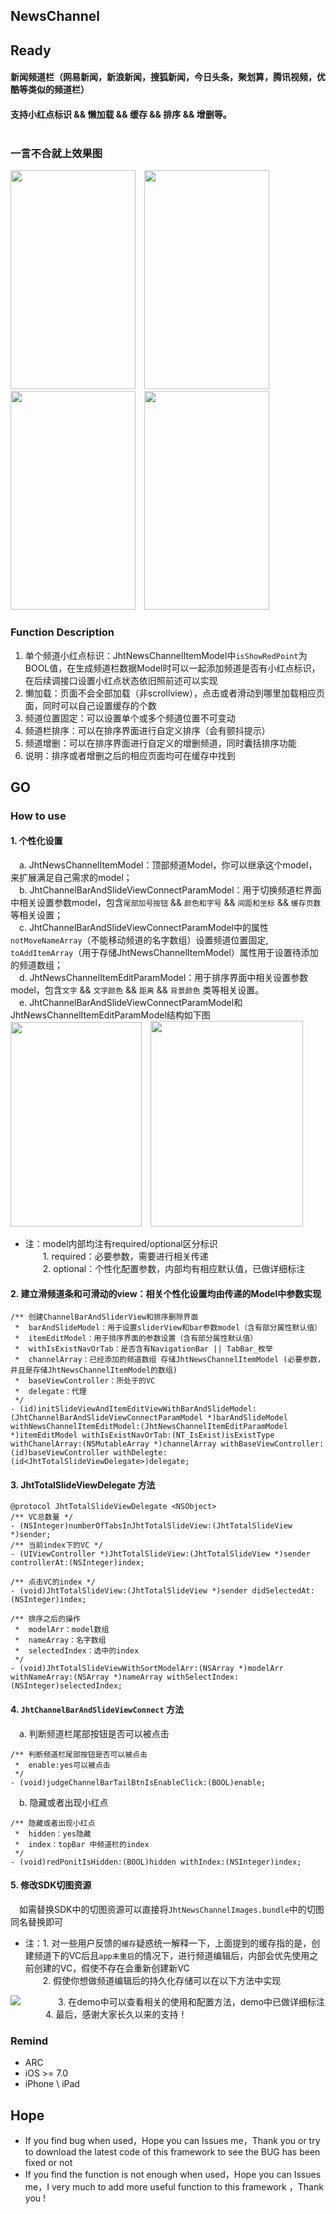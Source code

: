 ## NewsChannel

## Ready
#### 新闻频道栏（网易新闻，新浪新闻，搜狐新闻，今日头条，聚划算，腾讯视频，优酷等类似的频道栏）<br>
#### 支持小红点标识 &amp;&amp; 懒加载 &amp;&amp; 缓存 &amp;&amp; 排序 &amp;&amp; 增删等。<br><br>

### 一言不合就上效果图
<img src="https://raw.githubusercontent.com/jinht/NewsChannel/master/ReadMEImages/Gif/slide.gif" width=200 height=350 />&emsp;<img src="https://raw.githubusercontent.com/jinht/NewsChannel/master/ReadMEImages/Gif/shake.gif" width=200 height=350 />&emsp;<img src="https://raw.githubusercontent.com/jinht/NewsChannel/master/ReadMEImages/Gif/deleteAndAdd.gif" width=200 height=350 />&emsp;<img src="https://raw.githubusercontent.com/jinht/NewsChannel/master/ReadMEImages/Gif/redPoint.gif" width=200 height=350 />

### Function Description
1. 单个频道小红点标识：JhtNewsChannelItemModel中`isShowRedPoint`为BOOL值，在生成频道栏数据Model时可以一起添加频道是否有小红点标识，在后续调接口设置小红点状态依旧照前述可以实现
2. 懒加载：页面不会全部加载（非scrollview），点击或者滑动到哪里加载相应页面，同时可以自己设置缓存的个数
3. 频道位置固定：可以设置单个或多个频道位置不可变动
4. 频道栏排序：可以在排序界面进行自定义排序（会有颤抖提示）
5. 频道增删：可以在排序界面进行自定义的增删频道，同时囊括排序功能
6. 说明：排序或者增删之后的相应页面均可在缓存中找到


## GO
### How to use
#### 1. 个性化设置<br>
&emsp;a. JhtNewsChannelItemModel：顶部频道Model，你可以继承这个model，来扩展满足自己需求的model；<br>
&emsp;b. JhtChannelBarAndSlideViewConnectParamModel：用于切换频道栏界面中相关设置参数model，包含`尾部加号按钮` && `颜色和字号` && `间距和坐标` && `缓存页数` 等相关设置；<br>
&emsp;c. JhtChannelBarAndSlideViewConnectParamModel中的属性`notMoveNameArray`（不能移动频道的名字数组）设置频道位置固定, `toAddItemArray`（用于存储JhtNewsChannelItemModel）属性用于设置待添加的频道数组；<br>
&emsp;d. JhtNewsChannelItemEditParamModel：用于排序界面中相关设置参数model，包含`文字` && `文字颜色` && `距离` && `背景颜色` 类等相关设置。<br>
&emsp;e. JhtChannelBarAndSlideViewConnectParamModel和JhtNewsChannelItemEditParamModel结构如下图<br>
<img src="https://raw.githubusercontent.com/jinht/NewsChannel/master/ReadMEImages/ModelStructureDiagram/connectParamModel.png" width=210 height=327 />&emsp;<img src="https://raw.githubusercontent.com/jinht/NewsChannel/master/ReadMEImages/ModelStructureDiagram/editParamModel.png" width=244 height=329 />
* 注：model内部均注有required/optional区分标识<br>
&emsp;&emsp;1. required：必要参数，需要进行相关传递<br>
&emsp;&emsp;2. optional：个性化配置参数，内部均有相应默认值，已做详细标注

#### 2. 建立滑频道条和可滑动的view：相关个性化设置均由传递的Model中参数实现
```oc
/** 创建ChannelBarAndSliderView和排序删除界面
 *  barAndSlideModel：用于设置sliderView和bar参数model（含有部分属性默认值）
 *  itemEditModel：用于排序界面的参数设置（含有部分属性默认值）
 *  withIsExistNavOrTab：是否含有NavigationBar || TabBar_枚举
 *  channelArray：已经添加的频道数组 存储JhtNewsChannelItemModel (必要参数，并且是存储JhtNewsChannelItemModel的数组)
 *  baseViewController：所处于的VC
 *  delegate：代理
 */
- (id)initSlideViewAndItemEditViewWithBarAndSlideModel:(JhtChannelBarAndSlideViewConnectParamModel *)barAndSlideModel withNewsChannelItemEditModel:(JhtNewsChannelItemEditParamModel *)itemEditModel withIsExistNavOrTab:(NT_IsExist)isExistType  withChanelArray:(NSMutableArray *)channelArray withBaseViewController:(id)baseViewController withDelegte:(id<JhtTotalSlideViewDelegate>)delegate;
```

#### 3. JhtTotalSlideViewDelegate 方法
```oc
@protocol JhtTotalSlideViewDelegate <NSObject>
/** VC总数量 */
- (NSInteger)numberOfTabsInJhtTotalSlideView:(JhtTotalSlideView *)sender;
/** 当前index下的VC */
- (UIViewController *)JhtTotalSlideView:(JhtTotalSlideView *)sender controllerAt:(NSInteger)index;

/** 点击VC的index */
- (void)JhtTotalSlideView:(JhtTotalSlideView *)sender didSelectedAt:(NSInteger)index;

/** 排序之后的操作
 *  modelArr：model数组
 *  nameArray：名字数组
 *  selectedIndex：选中的index
 */
- (void)JhtTotalSlideViewWithSortModelArr:(NSArray *)modelArr withNameArray:(NSArray *)nameArray withSelectIndex:(NSInteger)selectedIndex;
```

#### 4. `JhtChannelBarAndSlideViewConnect` 方法
&emsp;a. 判断频道栏尾部按钮是否可以被点击
```oc
/** 判断频道栏尾部按钮是否可以被点击
 *  enable:yes可以被点击 
 */
- (void)judgeChannelBarTailBtnIsEnableClick:(BOOL)enable;
```
&emsp;b. 隐藏或者出现小红点
```oc
/** 隐藏或者出现小红点
 *  hidden：yes隐藏
 *  index：topBar 中频道栏的index
 */
- (void)redPonitIsHidden:(BOOL)hidden withIndex:(NSInteger)index;
```

#### 5. 修改SDK切图资源
&emsp;如需替换SDK中的切图资源可以直接将`JhtNewsChannelImages.bundle`中的切图同名替换即可
<br>

* 注：1. 对一些用户反馈的`缓存`疑惑统一解释一下，上面提到的缓存指的是，创建频道下的VC后且`app未重启`的情况下，进行频道编辑后，内部会优先使用之前创建的VC，假使不存在会重新创建新VC<br>
&emsp;&emsp;2. 假使你想做频道编辑后的持久化存储可以在以下方法中实现
<img src="https://cloud.githubusercontent.com/assets/13724367/21304949/9f752672-c603-11e6-9d1a-bd1b91ebb7fa.jpg"/>
&emsp;&emsp;&emsp;&emsp;3. 在demo中可以查看相关的使用和配置方法，demo中已做详细标注<br>
&emsp;&emsp;&emsp;&emsp;4. 最后，感谢大家长久以来的支持！
      
 
### Remind
* ARC
* iOS >= 7.0
* iPhone \ iPad 
       

## Hope
* If you find bug when used，Hope you can Issues me，Thank you or try to download the latest code of this framework to see the BUG has been fixed or not
* If you find the function is not enough when used，Hope you can Issues me，I very much to add more useful function to this framework ，Thank you !
